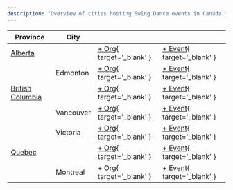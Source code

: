 ```yaml
---
description: "Overview of cities hosting Swing Dance events in Canada."
---
```


| Province | City | | |
| --- | --- | --- | --- |
| [Alberta](by_city.md#alberta) | | [+ Org](https://github.com/swingdance/orgs/issues/new?assignees=&labels=add+org&projects=&template=02-add_entity.yml&title=%5Ben_CA%5D%20%3CName%3E&region=en_CA&province=Alberta&city=){ target='_blank' } | [+ Event](https://github.com/swingdance/events/issues/new?assignees=&labels=add+event&projects=&template=02-add_entity.yml&title=%5B2024%2Fen_CA%5D%20%3CName%3E&region=en_CA&province=Alberta&city=&org_id=&date_starts=2024-&date_ends=2024-){ target='_blank' } |
| | Edmonton | [+ Org](https://github.com/swingdance/orgs/issues/new?assignees=&labels=add+org&projects=&template=02-add_entity.yml&title=%5Ben_CA%5D%20%3CName%3E&region=en_CA&province=Alberta&city=Edmonton){ target='_blank' } | [+ Event](https://github.com/swingdance/events/issues/new?assignees=&labels=add+event&projects=&template=02-add_entity.yml&title=%5B2024%2Fen_CA%5D%20%3CName%3E&region=en_CA&province=Alberta&city=Edmonton&org_id=&date_starts=2024-&date_ends=2024-){ target='_blank' } |
| [British Columbia](by_city.md#british-columbia) | | [+ Org](https://github.com/swingdance/orgs/issues/new?assignees=&labels=add+org&projects=&template=02-add_entity.yml&title=%5Ben_CA%5D%20%3CName%3E&region=en_CA&province=British%20Columbia&city=){ target='_blank' } | [+ Event](https://github.com/swingdance/events/issues/new?assignees=&labels=add+event&projects=&template=02-add_entity.yml&title=%5B2024%2Fen_CA%5D%20%3CName%3E&region=en_CA&province=British%20Columbia&city=&org_id=&date_starts=2024-&date_ends=2024-){ target='_blank' } |
| | Vancouver | [+ Org](https://github.com/swingdance/orgs/issues/new?assignees=&labels=add+org&projects=&template=02-add_entity.yml&title=%5Ben_CA%5D%20%3CName%3E&region=en_CA&province=British%20Columbia&city=Vancouver){ target='_blank' } | [+ Event](https://github.com/swingdance/events/issues/new?assignees=&labels=add+event&projects=&template=02-add_entity.yml&title=%5B2024%2Fen_CA%5D%20%3CName%3E&region=en_CA&province=British%20Columbia&city=Vancouver&org_id=&date_starts=2024-&date_ends=2024-){ target='_blank' } |
| | Victoria | [+ Org](https://github.com/swingdance/orgs/issues/new?assignees=&labels=add+org&projects=&template=02-add_entity.yml&title=%5Ben_CA%5D%20%3CName%3E&region=en_CA&province=British%20Columbia&city=Victoria){ target='_blank' } | [+ Event](https://github.com/swingdance/events/issues/new?assignees=&labels=add+event&projects=&template=02-add_entity.yml&title=%5B2024%2Fen_CA%5D%20%3CName%3E&region=en_CA&province=British%20Columbia&city=Victoria&org_id=&date_starts=2024-&date_ends=2024-){ target='_blank' } |
| [Quebec](by_city.md#quebec) | | [+ Org](https://github.com/swingdance/orgs/issues/new?assignees=&labels=add+org&projects=&template=02-add_entity.yml&title=%5Ben_CA%5D%20%3CName%3E&region=en_CA&province=Quebec&city=){ target='_blank' } | [+ Event](https://github.com/swingdance/events/issues/new?assignees=&labels=add+event&projects=&template=02-add_entity.yml&title=%5B2024%2Fen_CA%5D%20%3CName%3E&region=en_CA&province=Quebec&city=&org_id=&date_starts=2024-&date_ends=2024-){ target='_blank' } |
| | Montreal | [+ Org](https://github.com/swingdance/orgs/issues/new?assignees=&labels=add+org&projects=&template=02-add_entity.yml&title=%5Ben_CA%5D%20%3CName%3E&region=en_CA&province=Quebec&city=Montreal){ target='_blank' } | [+ Event](https://github.com/swingdance/events/issues/new?assignees=&labels=add+event&projects=&template=02-add_entity.yml&title=%5B2024%2Fen_CA%5D%20%3CName%3E&region=en_CA&province=Quebec&city=Montreal&org_id=&date_starts=2024-&date_ends=2024-){ target='_blank' } |
